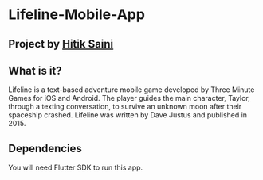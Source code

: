 # Lifeline-Mobile-App
## Project by [Hitik Saini](https://hitik20.tech)
## What is it?
Lifeline is a text-based adventure mobile game developed by Three Minute Games for iOS and Android. The player guides the main character, Taylor, through a texting conversation, to survive an unknown moon after their spaceship crashed. Lifeline was written by Dave Justus and published in 2015. 

## Dependencies 
You will need Flutter SDK to run this app. 
